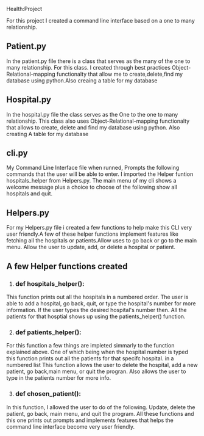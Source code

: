 Health:Project

For this project I created a command line interface based on a one to many relationship.

## Patient.py
In the patient.py file there is a class that serves as the many of the one to many relationship.
For this class. I created through best practices Object-Relational-mapping functionalty that allow me
to create,delete,find my database using python.Also creaing a table for my database

## Hospital.py
In the hospital.py file the class serves as the One to the one to many relationship. 
This class also uses Object-Relational-mapping functionalty that allows to create, delete and find my database 
using python. Also creating A table for my database 

## cli.py
My Command Line Interface file when runned, Prompts the following commands that the user will be able to enter.
I imported the Helper funtion hospitals_helper from Helpers.py. The main menu of my cli shows a welcome message plus 
a choice to choose of the following show all hospitals and quit. 
## Helpers.py
For my Helpers.py file i created a few functions to help make this CLI very user friendly.A few of these helper functions 
implement features like fetching all the hospitals or patients.Allow uses to go back or go to the main menu. Allow the user to 
update, add, or delete a hospital or patient. 


## A few Helper functions created
1. ### def hospitals_helper(): 

This function prints out all the hospitals in a numbered order. The user is able to add a hospital,
go back, quit, or type the hospital's number for more information. If the user types the desired hospital's number then.
All the patients for that hosptial shows up using the patients_helper() function.

2. ### def patients_helper(): 

For this function a few things are impleted simmarly to the function explained above.
One of which being when the hospital number is typed this function prints out all the patients for that specifc hospital. 
in a numbered list This function allows the user to delete the hospital, add a new patient, go back,main menu, or quit the progran. Also allows
the user to type in the patients number for more info. 

3. ### def chosen_patient(): 

In this function, I allowed the user to do of the following. Update, delete the patient, go back, main menu, 
and quit the program. All these functions and this one prints out prompts and implements features that helps the command line interface 
become very user friendly. 
